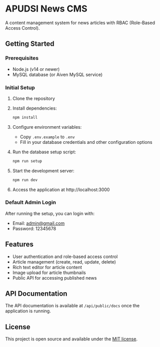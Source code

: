 # APUDSI News CMS

A content management system for news articles with RBAC (Role-Based Access Control).

## Getting Started

### Prerequisites

- Node.js (v14 or newer)
- MySQL database (or Aiven MySQL service)

### Initial Setup

1. Clone the repository
2. Install dependencies:
   ```bash
   npm install
   ```
3. Configure environment variables:
   - Copy `.env.example` to `.env`
   - Fill in your database credentials and other configuration options

4. Run the database setup script:
   ```bash
   npm run setup
   ```

5. Start the development server:
   ```bash
   npm run dev
   ```

6. Access the application at http://localhost:3000

### Default Admin Login

After running the setup, you can login with:
- Email: admin@gmail.com
- Password: 12345678

## Features

- User authentication and role-based access control
- Article management (create, read, update, delete)
- Rich text editor for article content
- Image upload for article thumbnails
- Public API for accessing published news

## API Documentation

The API documentation is available at `/api/public/docs` once the application is running.

## License

This project is open source and available under the [MIT license](LICENSE).
